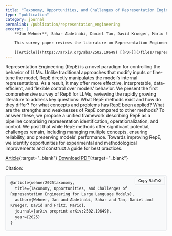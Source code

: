 ```yaml
---
title: "Taxonomy, Opportunities, and Challenges of Representation Engineering for Large Language Models"
type: "publication"
category: journal
permalink: /publication/representation_engineering
excerpt: |
    **Jan Wehner**, Sahar Abdelnabi, Daniel Tan, David Krueger, Mario Fritz in _arXiv preprint_, 2025

    This survey paper reviews the literature on Representation Engineering, a technique for controlling LLMs through their internal representations. We set out a unifying taxonomy, describe methods and applications and showcase weaknesses and opportunities.

    [[Article]](https://arxiv.org/abs/2502.19649) [[PDF]](/files/representation_engineering.pdf)
---
```


Representation Engineering (RepE) is a novel paradigm for controlling the behavior of LLMs. Unlike traditional approaches that modify inputs or fine-tune the model, RepE directly manipulates the model's internal representations. As a result, it may offer more effective, interpretable, data-efficient, and flexible control over models' behavior. We present the first comprehensive survey of RepE for LLMs, reviewing the rapidly growing literature to address key questions: What RepE methods exist and how do they differ? For what concepts and problems has RepE been applied? What are the strengths and weaknesses of RepE compared to other methods? To answer these, we propose a unified framework describing RepE as a pipeline comprising representation identification, operationalization, and control. We posit that while RepE methods offer significant potential, challenges remain, including managing multiple concepts, ensuring reliability, and preserving models' performance. Towards improving RepE, we identify opportunities for experimental and methodological improvements and construct a guide for best practices. 

[Article](https://arxiv.org/abs/2502.19649){:target="_blank"}   [Download PDF](/files/representation_engineering.pdf){:target="_blank"}

Citation:

<div class="citation-container" markdown="0">
  <button class="copy-button" onclick="copyBibTeX()">Copy BibTeX</button>
  <pre><code class="bibtex" id="bibtex">@article{wehner2025taxonomy,
  title={Taxonomy, Opportunities, and Challenges of Representation Engineering for Large Language Models},
  author={Wehner, Jan and Abdelnabi, Sahar and Tan, Daniel and Krueger, David and Fritz, Mario},
  journal={arXiv preprint arXiv:2502.19649},
  year={2025}
}
</code></pre>
</div>

<style>
.citation-container {
  position: relative;
  margin: 1em 0;
}

.copy-button {
  position: absolute;
  top: 5px;
  right: 5px;
  padding: 5px 10px;
  background-color: #f8f9fa;
  border: 1px solid #dee2e6;
  border-radius: 4px;
  cursor: pointer;
  font-size: 0.9em;
  transition: all 0.2s ease;
}

.copy-button:hover {
  background-color: #e9ecef;
}

.bibtex {
  background-color: #f8f9fa;
  padding: 15px;
  border-radius: 4px;
  border: 1px solid #dee2e6;
  margin: 0;
  white-space: pre-wrap;
  line-height: 1.5;
  font-family: monospace;
}

pre {
  white-space: pre-wrap;
  word-wrap: break-word;
  margin: 0;
}

code {
  display: block;
}
</style>

<script>
function copyBibTeX() {
  const bibtex = document.getElementById('bibtex').textContent;
  navigator.clipboard.writeText(bibtex).then(() => {
    const button = document.querySelector('.copy-button');
    const originalText = button.textContent;
    button.textContent = 'Copied!';
    setTimeout(() => {
      button.textContent = originalText;
    }, 2000);
  });
}
</script>